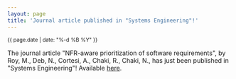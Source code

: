 ```yaml
---
layout: page
title: 'Journal article published in "Systems Engineering"!'
---
```


<small>{{ page.date | date: "%-d %B %Y" }}</small>

The journal article "NFR-aware prioritization of software requirements", by Roy, M., Deb, N., Cortesi, A., Chaki, R., Chaki, N., has just been published in "Systems Engineering"! Available [here](https://doi.org/10.1002/sys.21572).
